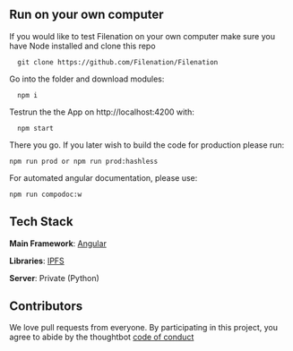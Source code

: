## Run on your own computer

If you would like to test Filenation on your own computer make sure you have Node installed and clone this repo

      git clone https://github.com/Filenation/Filenation

Go into the folder and download modules:

      npm i


Testrun the the App on http://localhost:4200 with:

      npm start

There you go. If you later wish to build the code for production please run:

    npm run prod or npm run prod:hashless


For automated angular documentation, please use:

    npm run compodoc:w



## Tech Stack

**Main Framework**: [Angular](https://angular.io/) 

**Libraries**: [IPFS](https://ipfs.io/)

**Server**: Private (Python) 

## Contributors

We love pull requests from everyone. By participating in this project, you agree to abide by the thoughtbot
[code of conduct](https://thoughtbot.com/open-source-code-of-conduct)
